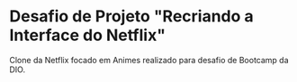 # Desafio de Projeto "Recriando a Interface do Netflix"
Clone da Netflix focado em Animes realizado para desafio de Bootcamp da DIO.